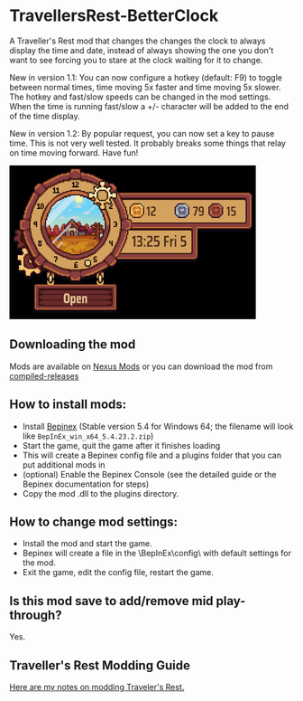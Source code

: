 # TravellersRest-BetterClock

A Traveller's Rest mod that changes the changes the clock to always display the time and date, instead of always showing the one you don't want to see forcing you to stare at the clock waiting for it to change.

New in version 1.1: You can now configure a hotkey (default: F9) to toggle between normal times, time moving 5x faster and time moving 5x slower. The hotkey and fast/slow speeds can be changed in the mod  settings. When the time is running fast/slow a +/- character will be added to the end of the time display.

New in version 1.2: By popular request, you can now set a key to pause time.  This is not very well tested. It probably breaks some things that relay on time moving forward.  Have fun!

![Better Clock preview image](https://github.com/DrStalker/TravellersRest-BetterClock/blob/main/images/clocksmall.png?raw=true)

## Downloading the mod

Mods are available on [Nexus Mods](https://www.nexusmods.com/travellersrest) or you can download the mod from [compiled-releases](https://github.com/DrStalker/TravellersRest-BetterClock/tree/main/compiled-releases)

## How to install mods:

* Install [Bepinex](https://github.com/BepInEx/BepInEx/releases/tag/v5.4.23.2)﻿ (Stable version 5.4 for Windows 64; the filename will look like `BepInEx_win_x64_5.4.23.2.zip`)
* Start the game, quit the game after it finishes loading
* This will create a Bepinex config file and a plugins folder that you can put additional mods in
* (optional) Enable the Bepinex Console (see the detailed guide or the Bepinex documentation for steps)
* Copy the mod .dll to the plugins directory.


## How to change mod settings:

* Install the mod and start the game.
* Bepinex will create a file in the \BepInEx\config\ with default settings for the mod.
* Exit the game, edit the config file, restart the game.


## Is this mod save to add/remove mid play-through?

Yes.

## Traveller's Rest Modding Guide

﻿[Here are my notes on modding Traveler's Rest.](https://docs.google.com/document/d/e/2PACX-1vSciLNh4KgUxE4L2h_K0KAxi2hE6Z1rhroX0DJVhZIqNEgz2RvYESqffRl8GFONKKF1MjYIIGI5OKHE/pub)  
